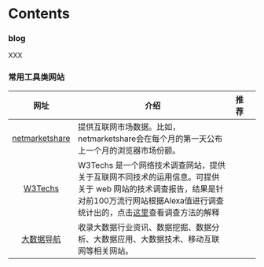 # Contents
### blog  
XXX  
### 常用工具类网站
|                                  网址                                 | 介绍                                                                                                                                                                                                                      | 推荐 |   |
|:---------------------------------------------------------------------:|---------------------------------------------------------------------------------------------------------------------------------------------------------------------------------------------------------------------------|------|---|
| [netmarketshare](https://www.netmarketshare.com/welcome)              | 提供互联网市场数据。比如，netmarketshare会在每个月的第一天公布上一个月的浏览器市场份额。                                                                                                                                  |      |   |
| [W3Techs](https://w3techs.com/technologies/overview/site_element/all) | W3Techs 是一个网络技术调查网站，提供关于互联网不同技术的运用信息。可提供关于 web 网站的技术调查报告，结果是针对前100万流行网站根据Alexa值进行调查统计出的，点击[这里](https://w3techs.com/technologies)查看调查方法的解释 |      |   |
| [大数据导航](http://hao.199it.com/)                                   | 收录大数据行业资讯、数据挖掘、数据分析、大数据应用、大数据技术、移动互联网等相关网站。                                                                                                                                    |      |   |
